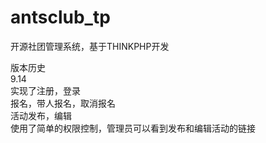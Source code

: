antsclub_tp
===========

开源社团管理系统，基于THINKPHP开发

版本历史<br>
9.14<br>
实现了注册，登录<br>
报名，带人报名，取消报名<br>
活动发布，编辑<br>
使用了简单的权限控制，管理员可以看到发布和编辑活动的链接
